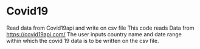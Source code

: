 # Covid19
Read data from Covid19api and write on csv file
This code reads Data from  https://covid19api.com/
The user inputs country name and date range within which the covid 19 data is to be written on the csv file.
